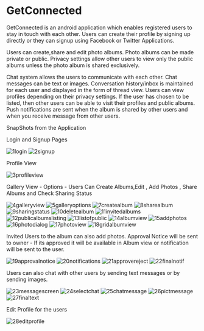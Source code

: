 # GetConnected

GetConnected is an android application which enables registered users to stay in touch with each other. Users can create their profile by signing up directly or they can signup using Facebook or Twitter Applications.

Users can create,share and edit photo albums. Photo albums can be made private or public. 
Privacy settings allow other users to view only the public albums unless the photo album is shared exclusively. 

Chat system allows the users to communicate with each other. Chat messages can be text or images. 
Conversation history/inbox is maintained for each user and displayed in the form of thread view.
Users can view profiles depending on their privacy settings. If the user has chosen to be listed, then other users can be able to visit their profiles and public albums. 
Push notifications are sent when the album is shared by other users and when you receive message from other users. 

SnapShots from the Application 

Login and Signup Pages

![1login](https://cloud.githubusercontent.com/assets/10491786/13943229/1bb86b2c-efd1-11e5-814c-193d4999c376.png)   ![2signup](https://cloud.githubusercontent.com/assets/10491786/13943232/1bb9e34e-efd1-11e5-85da-a308c7b7151b.png)

Profile View

![3profileview](https://cloud.githubusercontent.com/assets/10491786/13943228/1bb6e52c-efd1-11e5-958c-b45213298b53.png)

Gallery View - Options - Users Can Create Albums,Edit , Add Photos , Share Albums and Check Sharing Status

![4galleryview](https://cloud.githubusercontent.com/assets/10491786/13943230/1bb8d152-efd1-11e5-821d-26e9500eb387.png)
![5galleryoptions](https://cloud.githubusercontent.com/assets/10491786/13943227/1bb6b73c-efd1-11e5-9aaa-c3672a7e1f81.png)   ![7createalbum](https://cloud.githubusercontent.com/assets/10491786/13943231/1bb9ba36-efd1-11e5-81a6-4ec2ec1547e3.png)
![8sharealbum](https://cloud.githubusercontent.com/assets/10491786/13943233/1bbf6ad0-efd1-11e5-8fc6-7fe3f3adedd8.png)   ![9sharingstatus](https://cloud.githubusercontent.com/assets/10491786/13943234/1bbf8948-efd1-11e5-88e9-0e0fd7632f2e.png)
![10deletealbum](https://cloud.githubusercontent.com/assets/10491786/13943235/1bc09748-efd1-11e5-9b36-7fa52e6cdd6e.png)   ![11invitedalbums](https://cloud.githubusercontent.com/assets/10491786/13943236/1bc1fa66-efd1-11e5-8228-016013fe2807.png)
![12publicalbumslisting](https://cloud.githubusercontent.com/assets/10491786/13943238/1bc288b4-efd1-11e5-9a01-c6a5ef6f8f06.png)   ![13listofpublic](https://cloud.githubusercontent.com/assets/10491786/13943237/1bc267e4-efd1-11e5-9096-29878853c732.png)
![14albumview](https://cloud.githubusercontent.com/assets/10491786/13943239/1bc7f56a-efd1-11e5-9ce1-3f8d99d90a00.png)   ![15addphotos](https://cloud.githubusercontent.com/assets/10491786/13943240/1bc80dfc-efd1-11e5-96c0-267f40d084ba.png)
![16photodialog](https://cloud.githubusercontent.com/assets/10491786/13943243/1bcbadd6-efd1-11e5-9086-dead25d50715.png)   ![17photoview](https://cloud.githubusercontent.com/assets/10491786/13943241/1bc9e24e-efd1-11e5-9f8f-2865cd3e5dc7.png)
![18gridalbumview](https://cloud.githubusercontent.com/assets/10491786/13943242/1bcb4698-efd1-11e5-98fb-686567eb0415.png) 

Invited Users to the album can also add photos. Approval Notice will be sent to owner - If its approved it will be available in Album view or notification will be sent to the user.


![19approvalnotice](https://cloud.githubusercontent.com/assets/10491786/13943244/1bcd8aca-efd1-11e5-8ae3-e820fe7c6d97.png)
![20notifications](https://cloud.githubusercontent.com/assets/10491786/13943245/1bd032ca-efd1-11e5-83e6-5e28dabadbbd.png)   ![21approvereject](https://cloud.githubusercontent.com/assets/10491786/13943247/1bd36bb6-efd1-11e5-871d-a8cf112a345f.png)
![22finalnotif](https://cloud.githubusercontent.com/assets/10491786/13943246/1bd32ae8-efd1-11e5-803a-ab973b00a2cb.png)  

Users can also chat with other users by sending text messages or by sending images.

![23messagescreen](https://cloud.githubusercontent.com/assets/10491786/13943249/1bd431cc-efd1-11e5-8755-4f3dc94b804a.png)
![24selectchat](https://cloud.githubusercontent.com/assets/10491786/13943248/1bd42bc8-efd1-11e5-8874-c509225f8a48.png)   ![25chatmessage](https://cloud.githubusercontent.com/assets/10491786/13943250/1bd74cae-efd1-11e5-95d7-f664448ed526.png)
![26pictmessage](https://cloud.githubusercontent.com/assets/10491786/13943251/1bd9315e-efd1-11e5-8302-9561d6dd9d37.png)   ![27finaltext](https://cloud.githubusercontent.com/assets/10491786/13943252/1bdca000-efd1-11e5-938f-e028211ac797.png)

Edit Profile for the users

![28editprofile](https://cloud.githubusercontent.com/assets/10491786/13943253/1bdcc094-efd1-11e5-8989-929e6263f069.png)

